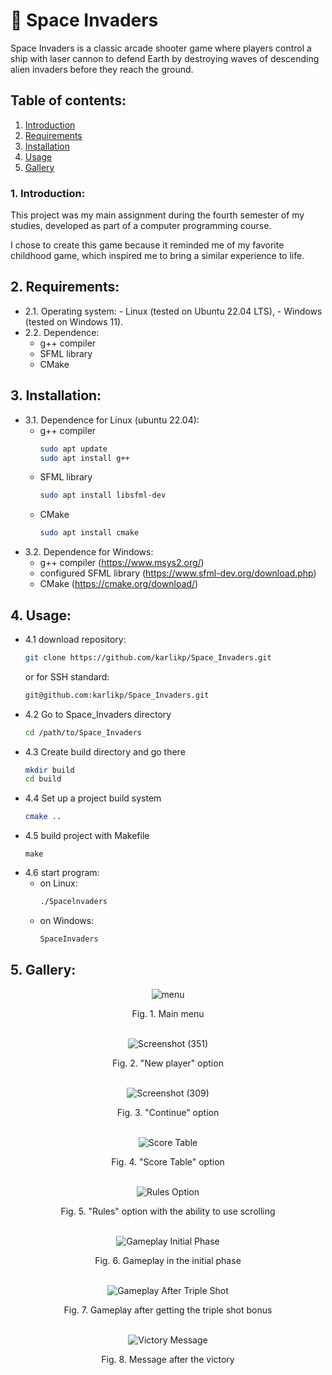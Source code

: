 
# 👾 Space Invaders
Space Invaders is a classic arcade shooter game where players control a ship with laser cannon to defend Earth by destroying waves of descending alien invaders before they reach the ground.

## Table of contents:
1. [Introduction](#introduction)
2. [Requirements](#requirements)
3. [Installation](#installation)
4. [Usage](#usage)
5. [Gallery](#gallery)
   
### 1. Introduction:

This project was my main assignment during the fourth semester of my studies, developed as part of a computer programming course.

I chose to create this game because it reminded me of my favorite childhood game, which inspired me to bring a similar experience to life.

## 2. Requirements:
   - 2.1. Operating system:
         - Linux (tested on Ubuntu 22.04 LTS),
         - Windows (tested on Windows 11).
   - 2.2. Dependence:
       - g++ compiler
       - SFML library
       - CMake

## 3. Installation:
   - 3.1. Dependence for Linux (ubuntu 22.04):
       - g++ compiler
         ```bash
         sudo apt update
         sudo apt install g++
         ```
       - SFML library
         ```bash
         sudo apt install libsfml-dev
         ```
       - CMake
         ```bash
         sudo apt install cmake
         ```
   - 3.2. Dependence for Windows:
       - g++ compiler (https://www.msys2.org/)
       - configured SFML library (https://www.sfml-dev.org/download.php)
       - CMake (https://cmake.org/download/)

## 4. Usage:
   - 4.1 download repository:
      ```bash
      git clone https://github.com/karlikp/Space_Invaders.git
      ```
      or for SSH standard:
      ```bash
      git@github.com:karlikp/Space_Invaders.git
      ```
   - 4.2 Go to Space_Invaders directory
      ```bash
      cd /path/to/Space_Invaders
      ```
   - 4.3 Create build directory and go there
      ```bash
      mkdir build
      cd build
      ```
   - 4.4 Set up a project build system
      ```bash
      cmake ..
      ```
   - 4.5 build project with Makefile
      ```
      make
      ```
   - 4.6 start program:
      - on Linux:
        ```bash
        ./Spacelnvaders
        ```
      - on Windows:
        ```bash
        SpaceInvaders
        ```
## 5. Gallery:

<div align="center">
  <img src="https://github.com/user-attachments/assets/42730d4b-dde6-4afd-85a4-f89dac8c2d70" alt="menu">
  <p>Fig. 1. Main menu</p>
</div>
<br>

<div align="center">
  <img src="https://github.com/user-attachments/assets/fa20878b-772c-4e59-af6b-8ef8f80ab02f" alt="Screenshot (351)">
  <p>Fig. 2. "New player" option</p>
</div>
<br>

<div align="center">
  <img src="https://github.com/user-attachments/assets/08577581-5845-4e02-b3c8-2cee7c522774" alt="Screenshot (309)">
  <p>Fig. 3. "Continue" option</p>
</div>
<br>

<div align="center">
  <img src="https://github.com/user-attachments/assets/70709a57-2552-493b-a331-40f6f305e804" alt="Score Table">
  <p>Fig. 4. "Score Table" option</p>
</div>
<br>

<div align="center">
  <img src="https://github.com/user-attachments/assets/8a500db2-0e85-4b60-9ad9-35bb3035ac08" alt="Rules Option">
  <p>Fig. 5. "Rules" option with the ability to use scrolling</p>
</div>
<br>

<div align="center">
  <img src="https://github.com/user-attachments/assets/3e12aa2f-4141-4148-98d9-619461d3d652" alt="Gameplay Initial Phase">
  <p>Fig. 6. Gameplay in the initial phase</p>
</div>
<br>

<div align="center">
  <img src="https://github.com/user-attachments/assets/ea6c5803-6010-459e-bcfe-be9818cc5743" alt="Gameplay After Triple Shot">
  <p>Fig. 7. Gameplay after getting the triple shot bonus</p>
</div>
<br>

<div align="center">
  <img src="https://github.com/user-attachments/assets/5a4ead27-4ff7-4cfa-b672-7d2a8a69f169" alt="Victory Message">
  <p>Fig. 8. Message after the victory</p>
</div>
<br>















